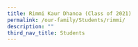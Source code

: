 ```yaml
---
title: Rimmi Kaur Dhanoa (Class of 2021)
permalink: /our-family/Students/rimmi/
description: ""
third_nav_title: Students
---
```

